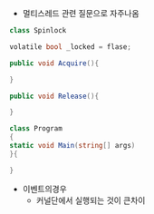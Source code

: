 - 멀티스레드 관련 질문으로 자주나옴
```C#
class Spinlock

volatile bool _locked = flase;

public void Acquire(){

}

public void Release(){

}

class Program
{
static void Main(string[] args)
}{

}
```


- 이벤트의경우
	- 커널단에서 실행되는 것이 큰차이